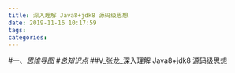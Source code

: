 ```yaml
---
title: 深入理解 Java8+jdk8 源码级思想
date: 2019-11-16 10:17:59
tags: 
categories: 
---
```

#一、*思维导图*
#*总知识点*
##V_张龙_深入理解 Java8+jdk8 源码级思想

